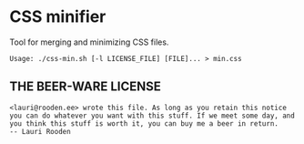 CSS minifier
============


Tool for merging and minimizing CSS files.

    Usage: ./css-min.sh [-l LICENSE_FILE] [FILE]... > min.css


THE BEER-WARE LICENSE
---------------------

    <lauri@rooden.ee> wrote this file. As long as you retain this notice
    you can do whatever you want with this stuff. If we meet some day, and
    you think this stuff is worth it, you can buy me a beer in return.
    -- Lauri Rooden



